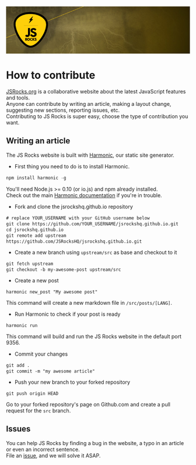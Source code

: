 ![JS Rocks](images/jsrocks-header-gh.png)

# How to contribute
[JSRocks.org](http://jsrocks.org/) is a collaborative website about the latest JavaScript features and tools.  
Anyone can contribute by writing an article, making a layout change, suggesting new sections, reporting issues, etc.  
Contributing to JS Rocks is super easy, choose the type of contribution you want.  

## Writing an article
The JS Rocks website is built with [Harmonic](https://github.com/JSRocksHQ/harmonic/), our static site generator.
- First thing you need to do is to install Harmonic.
```javascript
npm install harmonic -g
```
You'll need Node.js >= 0.10 (or io.js) and npm already installed.  
Check out the main [Harmonic documentation](https://github.com/JSRocksHQ/harmonic/) if you're in trouble.  

- Fork and clone the jsrockshq.github.io repository
```shell
# replace YOUR_USERNAME with your GitHub username below
git clone https://github.com/YOUR_USERNAME/jsrockshq.github.io.git
cd jsrockshq.github.io
git remote add upstream https://github.com/JSRocksHQ/jsrockshq.github.io.git
```

- Create a new branch using `upstream/src` as base and checkout to it
```shell
git fetch upstream
git checkout -b my-awesome-post upstream/src
```

- Create a new post
```shell
harmonic new_post "My awesome post"
```
This command will create a new markdown file in `/src/posts/[LANG]`.  

- Run Harmonic to check if your post is ready
```shell
harmonic run
```
This command will build and run the JS Rocks website in the default port 9356.

- Commit your changes
```shell
git add .
git commit -m "my awesome article"
```

- Push your new branch to your forked repository
```shell
git push origin HEAD
```
Go to your forked repository's page on Github.com and create a pull request for the `src` branch.

## Issues
You can help JS Rocks by finding a bug in the website, a typo in an article or even an incorrect sentence.  
File an [issue](https://github.com/JSRocksHQ/jsrockshq.github.io/issues), and we will solve it ASAP.

